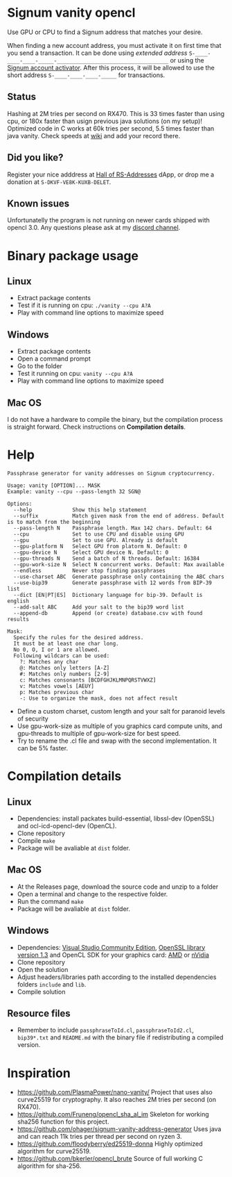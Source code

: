 # Signum vanity opencl
Use GPU or CPU to find a Signum address that matches your desire.

When finding a new account address, you must activate it on first time that you send a transaction. It can be done using *extended address* `S-____-____-____-_____-____________________________________` or using the [Signum account activator](https://signum-account-activator.vercel.app/). After this process, it will be allowed to use the short address `S-____-____-____-_____` for transactions.

## Status
Hashing at 2M tries per second on RX470. This is 33 times faster than using cpu, or 180x faster than usign previous java solutions (on my setup)! Optimized code in C works at 60k tries per second, 5.5 times faster than java vanity. Check speeds at [wiki](https://github.com/deleterium/signum-vanity-opencl/wiki) and add your record there.

## Did you like?
Register your nice adddress at [Hall of RS-Addresses](https://deleterium.info/RSHall/) dApp, or drop me a donation at `S-DKVF-VE8K-KUXB-DELET`.

## Known issues
Unfortunatelly the program is not running on newer cards shipped with opencl 3.0. Any questions please ask at my [discord channel](https://discord.com/pQHnBRYE5c). 

# Binary package usage

## Linux
* Extract package contents
* Test if it is running on cpu: `./vanity --cpu A?A`
* Play with command line options to maximize speed

## Windows
* Extract package contents
* Open a command prompt
* Go to the folder
* Test it running on cpu: `vanity --cpu A?A`
* Play with command line options to maximize speed

## Mac OS
I do not have a hardware to compile the binary, but the compilation process is straight forward. Check instructions on **Compilation details**.

# Help
```
Passphrase generator for vanity addresses on Signum cryptocurrency.

Usage: vanity [OPTION]... MASK
Example: vanity --cpu --pass-length 32 SGN@

Options:
  --help             Show this help statement
  --suffix           Match given mask from the end of address. Default is to match from the beginning
  --pass-length N    Passphrase length. Max 142 chars. Default: 64
  --cpu              Set to use CPU and disable using GPU
  --gpu              Set to use GPU. Already is default
  --gpu-platform N   Select GPU from platorm N. Default: 0
  --gpu-device N     Select GPU device N. Default: 0
  --gpu-threads N    Send a batch of N threads. Default: 16384
  --gpu-work-size N  Select N concurrent works. Default: Max available
  --endless          Never stop finding passphrases
  --use-charset ABC  Generate passphrase only containing the ABC chars
  --use-bip39        Generate passphrase with 12 words from BIP-39 list
  --dict [EN|PT|ES]  Dictionary language for bip-39. Default is english
  --add-salt ABC     Add your salt to the bip39 word list
  --append-db        Append (or create) database.csv with found results

Mask:
  Specify the rules for the desired address.
  It must be at least one char long.
  No 0, O, I or 1 are allowed.
  Following wildcars can be used:
    ?: Matches any char
    @: Matches only letters [A-Z]
    #: Matches only numbers [2-9]
    c: Matches consonants [BCDFGHJKLMNPQRSTVWXZ]
    v: Matches vowels [AEUY]
    p: Matches previous char
    -: Use to organize the mask, does not affect result
```

* Define a custom charset, custom length and your salt for paranoid levels of security
* Use gpu-work-size as multiple of you graphics card compute units, and gpu-threads to multiple of gpu-work-size for best speed.
* Try to rename the .cl file and swap with the second implementation. It can be 5% faster.

# Compilation details

## Linux
* Dependencies: install packates build-essential, libssl-dev (OpenSSL) and ocl-icd-opencl-dev (OpenCL).
* Clone repository
* Compile `make`
* Package will be avaliable at `dist` folder.

## Mac OS
* At the Releases page, download the source code and unzip to a folder
* Open a terminal and change to the respective folder.
* Run the command `make`
* Package will be avaliable at `dist` folder.

## Windows
* Dependencies: [Visual Studio Community Edition](https://visualstudio.microsoft.com/vs/community/), [OpenSSL library version 1.3](https://slproweb.com/products/Win32OpenSSL.html) and OpenCL SDK for your graphics card: [AMD](https://github.com/GPUOpen-LibrariesAndSDKs/OCL-SDK) or [nVidia](https://developer.nvidia.com/opencl)
* Clone repository
* Open the solution
* Adjust headers/libraries path according to the installed dependencies folders `include` and `lib`.
* Compile solution

## Resource files
* Remember to include `passphraseToId.cl`, `passphraseToId2.cl`, `bip39*.txt` and `README.md` with the binary file if redistributing a compiled version.

# Inspiration
* https://github.com/PlasmaPower/nano-vanity/ Project that uses also curve25519 for cryptography. It also reaches 2M tries per second (on RX470).
* https://github.com/Fruneng/opencl_sha_al_im Skeleton for working sha256 function for this project.
* https://github.com/ohager/signum-vanity-address-generator Uses java and can reach 11k tries per thread per second on ryzen 3.
* https://github.com/floodyberry/ed25519-donna Highly optimized algorithm for curve25519.
* https://github.com/bkerler/opencl_brute Source of full working C algorithm for sha-256.
